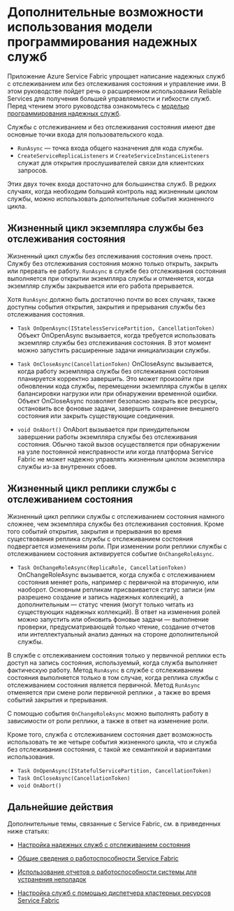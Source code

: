 <properties
   pageTitle="Расширенное использование Reliable Services | Microsoft Azure"
   description="Узнайте о расширенном использовании Service Fabric Reliable Services для повышения гибкости служб."
   services="Service-Fabric"
   documentationCenter=".net"
   authors="vturecek"
   manager="timlt"
   editor="masnider"/>

<tags
   ms.service="Service-Fabric"
   ms.devlang="dotnet"
   ms.topic="article"
   ms.tgt_pltfrm="NA"
   ms.workload="NA"
   ms.date="03/25/2016"
   ms.author="vturecek"/>

# Дополнительные возможности использования модели программирования надежных служб
Приложение Azure Service Fabric упрощает написание надежных служб с отслеживанием или без отслеживания состояния и управление ими. В этом руководстве пойдет речь о расширенном использовании Reliable Services для получения большей управляемости и гибкости служб. Перед чтением этого руководства ознакомьтесь с [моделью программирования надежных служб](service-fabric-reliable-services-introduction.md).

Службы с отслеживанием и без отслеживания состояния имеют две основные точки входа для пользовательского кода.

 - `RunAsync` — точка входа общего назначения для кода службы.
 - `CreateServiceReplicaListeners` и `CreateServiceInstanceListeners` служат для открытия прослушивателей связи для клиентских запросов.
 
Этих двух точек входа достаточно для большинства служб. В редких случаях, когда необходим больший контроль над жизненным циклом службы, можно использовать дополнительные события жизненного цикла.

## Жизненный цикл экземпляра службы без отслеживания состояния

Жизненный цикл службы без отслеживания состояния очень прост. Службу без отслеживания состояния можно только открыть, закрыть или прервать ее работу. `RunAsync` в службе без отслеживания состояния выполняется при открытии экземпляра службы и отменяется, когда экземпляр службы закрывается или его работа прерывается.

Хотя `RunAsync` должно быть достаточно почти во всех случаях, также доступны события открытия, закрытия и прерывания службы без отслеживания состояния.

- `Task OnOpenAsync(IStatelessServicePartition, CancellationToken)` Объект OnOpenAsync вызывается, когда требуется использовать экземпляр службы без отслеживания состояния. В этот момент можно запустить расширенные задачи инициализации службы.

- `Task OnCloseAsync(CancellationToken)` OnCloseAsync вызывается, когда работу экземпляра службы без отслеживания состояния планируется корректно завершить. Это может произойти при обновлении кода службы, перемещении экземпляра службы в целях балансировки нагрузки или при обнаружении временной ошибки. Объект OnCloseAsync позволяет безопасно закрыть все ресурсы, остановить все фоновые задачи, завершить сохранение внешнего состояния или закрыть существующие соединения.

- `void OnAbort()` OnAbort вызывается при принудительном завершении работы экземпляра службы без отслеживания состояния. Обычно такой вызов осуществляется при обнаружении на узле постоянной неисправности или когда платформа Service Fabric не может надежно управлять жизненным циклом экземпляра службы из-за внутренних сбоев.

## Жизненный цикл реплики службы с отслеживанием состояния

Жизненный цикл реплики службы с отслеживанием состояния намного сложнее, чем экземпляра службы без отслеживания состояния. Кроме того событий открытия, закрытия и прерывания во время существования реплика службы с отслеживанием состояния подвергается изменениям роли. При изменении роли реплики службы с отслеживанием состояния активируется событие `OnChangeRoleAsync`.

- `Task OnChangeRoleAsync(ReplicaRole, CancellationToken)` OnChangeRoleAsync вызывается, когда служба с отслеживанием состояния меняет роль, например с первичной на вторичную, или наоборот. Основным репликам присваивается статус записи (им разрешено создание и запись надежных коллекций), а дополнительным — статус чтения (могут только читать из существующих надежных коллекций). В ответ на изменения ролей можно запустить или обновить фоновые задачи — выполнение проверки, предусматривающей только чтение, создание отчетов или интеллектуальный анализ данных на стороне дополнительной службы.

В службе с отслеживанием состояния только у первичной реплики есть доступ на запись состояния, используемый, когда служба выполняет фактическую работу. Метод `RunAsync` в службе с отслеживанием состояния выполняется только в том случае, когда реплика службы с отслеживанием состояния является первичной. Метод `RunAsync` отменяется при смене роли первичной реплики , а также во время событий закрытия и прерывания.

С помощью события `OnChangeRoleAsync` можно выполнять работу в зависимости от роли реплики, а также в ответ на изменение роли.

Кроме того, служба с отслеживанием состояния дает возможность использовать те же четыре события жизненного цикла, что и служба без отслеживания состояния, с такой же семантикой и вариантами использования.

- `Task OnOpenAsync(IStatefulServicePartition, CancellationToken)`
- `Task OnCloseAsync(CancellationToken)`
- `void OnAbort()`



## Дальнейшие действия
Дополнительные темы, связанные с Service Fabric, см. в приведенных ниже статьях:

- [Настройка надежных служб с отслеживанием состояния](service-fabric-reliable-services-configuration.md)

- [Общие сведения о работоспособности Service Fabric](service-fabric-health-introduction.md)

- [Использование отчетов о работоспособности системы для устранения неполадок](service-fabric-understand-and-troubleshoot-with-system-health-reports.md)

- [Настройка служб с помощью диспетчера кластерных ресурсов Service Fabric](service-fabric-cluster-resource-manager-configure-services.md)

<!---HONumber=AcomDC_0406_2016-->